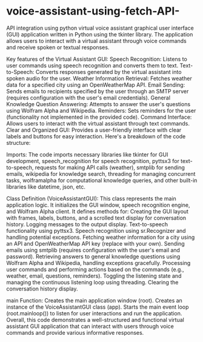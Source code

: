 # voice-assistant-using-fetch-API-
API integration using python
virtual voice assistant graphical user interface (GUI) application written in Python using the tkinter library. The application allows users to interact with a virtual assistant through voice commands and receive spoken or textual responses.

Key features of the Virtual Assistant GUI:
Speech Recognition: 
Listens to user commands using speech recognition and converts them to text.
Text-to-Speech: 
Converts responses generated by the virtual assistant into spoken audio for the user.
Weather Information Retrieval: 
Fetches weather data for a specified city using an OpenWeatherMap API.
Email Sending:
Sends emails to recipients specified by the user through an SMTP server (requires configuration with the user's email credentials).
General Knowledge Question Answering: 
Attempts to answer the user's questions using Wolfram Alpha and Wikipedia.
Reminders: 
Sets reminders for the user (functionality not implemented in the provided code).
Command Interface:
Allows users to interact with the virtual assistant through text commands.
Clear and Organized GUI: 
Provides a user-friendly interface with clear labels and buttons for easy interaction.
Here's a breakdown of the code structure:

Imports: The code imports necessary libraries like tkinter for GUI development, speech_recognition for speech recognition, pyttsx3 for text-to-speech, requests for making API calls (weather), smtplib for sending emails, wikipedia for knowledge search, threading for managing concurrent tasks, wolframalpha for computational knowledge queries, and other built-in libraries like datetime, json, etc.

Class Definition (VoiceAssistantGUI):
This class represents the main application logic.
It initializes the GUI window, speech recognition engine, and Wolfram Alpha client.
It defines methods for:
Creating the GUI layout with frames, labels, buttons, and a scrolled text display for conversation history.
Logging messages to the output display.
Text-to-speech functionality using pyttsx3.
Speech recognition using sr.Recognizer and handling potential exceptions.
Fetching weather information for a city using an API and OpenWeatherMap API key (replace with your own).
Sending emails using smtplib (requires configuration with the user's email and password).
Retrieving answers to general knowledge questions using Wolfram Alpha and Wikipedia, handling exceptions gracefully.
Processing user commands and performing actions based on the commands (e.g., weather, email, questions, reminders).
Toggling the listening state and managing the continuous listening loop using threading.
Clearing the conversation history display.

main Function:
Creates the main application window (root).
Creates an instance of the VoiceAssistantGUI class (app).
Starts the main event loop (root.mainloop()) to listen for user interactions and run the application.
Overall, this code demonstrates a well-structured and functional virtual assistant GUI application that can interact with users through voice commands and provide various informative responses.

